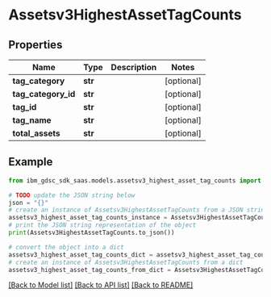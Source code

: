 # Assetsv3HighestAssetTagCounts


## Properties

Name | Type | Description | Notes
------------ | ------------- | ------------- | -------------
**tag_category** | **str** |  | [optional] 
**tag_category_id** | **str** |  | [optional] 
**tag_id** | **str** |  | [optional] 
**tag_name** | **str** |  | [optional] 
**total_assets** | **str** |  | [optional] 

## Example

```python
from ibm_gdsc_sdk_saas.models.assetsv3_highest_asset_tag_counts import Assetsv3HighestAssetTagCounts

# TODO update the JSON string below
json = "{}"
# create an instance of Assetsv3HighestAssetTagCounts from a JSON string
assetsv3_highest_asset_tag_counts_instance = Assetsv3HighestAssetTagCounts.from_json(json)
# print the JSON string representation of the object
print(Assetsv3HighestAssetTagCounts.to_json())

# convert the object into a dict
assetsv3_highest_asset_tag_counts_dict = assetsv3_highest_asset_tag_counts_instance.to_dict()
# create an instance of Assetsv3HighestAssetTagCounts from a dict
assetsv3_highest_asset_tag_counts_from_dict = Assetsv3HighestAssetTagCounts.from_dict(assetsv3_highest_asset_tag_counts_dict)
```
[[Back to Model list]](../README.md#documentation-for-models) [[Back to API list]](../README.md#documentation-for-api-endpoints) [[Back to README]](../README.md)


